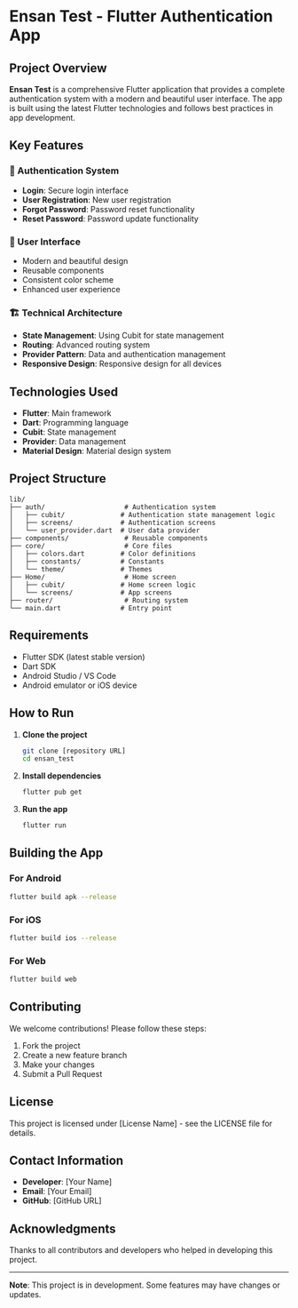 # Ensan Test - Flutter Authentication App

## Project Overview

**Ensan Test** is a comprehensive Flutter application that provides a complete authentication system with a modern and beautiful user interface. The app is built using the latest Flutter technologies and follows best practices in app development.

## Key Features

### 🔐 Authentication System
- **Login**: Secure login interface
- **User Registration**: New user registration
- **Forgot Password**: Password reset functionality
- **Reset Password**: Password update functionality

### 🎨 User Interface
- Modern and beautiful design
- Reusable components
- Consistent color scheme
- Enhanced user experience

### 🏗️ Technical Architecture
- **State Management**: Using Cubit for state management
- **Routing**: Advanced routing system
- **Provider Pattern**: Data and authentication management
- **Responsive Design**: Responsive design for all devices

## Technologies Used

- **Flutter**: Main framework
- **Dart**: Programming language
- **Cubit**: State management
- **Provider**: Data management
- **Material Design**: Material design system

## Project Structure

```
lib/
├── auth/                    # Authentication system
│   ├── cubit/              # Authentication state management logic
│   ├── screens/            # Authentication screens
│   └── user_provider.dart  # User data provider
├── components/              # Reusable components
├── core/                    # Core files
│   ├── colors.dart         # Color definitions
│   ├── constants/          # Constants
│   └── theme/              # Themes
├── Home/                    # Home screen
│   ├── cubit/              # Home screen logic
│   └── screens/            # App screens
├── router/                  # Routing system
└── main.dart               # Entry point
```

## Requirements

- Flutter SDK (latest stable version)
- Dart SDK
- Android Studio / VS Code
- Android emulator or iOS device

## How to Run

1. **Clone the project**
   ```bash
   git clone [repository URL]
   cd ensan_test
   ```

2. **Install dependencies**
   ```bash
   flutter pub get
   ```

3. **Run the app**
   ```bash
   flutter run
   ```

## Building the App

### For Android
```bash
flutter build apk --release
```

### For iOS
```bash
flutter build ios --release
```

### For Web
```bash
flutter build web
```

## Contributing

We welcome contributions! Please follow these steps:

1. Fork the project
2. Create a new feature branch
3. Make your changes
4. Submit a Pull Request

## License

This project is licensed under [License Name] - see the LICENSE file for details.

## Contact Information

- **Developer**: [Your Name]
- **Email**: [Your Email]
- **GitHub**: [GitHub URL]

## Acknowledgments

Thanks to all contributors and developers who helped in developing this project.

---

**Note**: This project is in development. Some features may have changes or updates.

